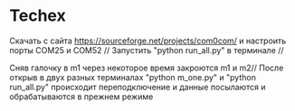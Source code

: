 # Techex
Cкачать с сайта https://sourceforge.net/projects/com0com/  и настроить порты COM25 и COM52 //
Запустить "python run_all.py" в терминале //

Сняв галочку в m1 через некоторое время закроются m1 и m2//
После открыв в двух разных терминалах "python m_one.py" и "python run_all.py" происходит переподключение и данные посылаются и обрабатываются в прежнем режиме 

